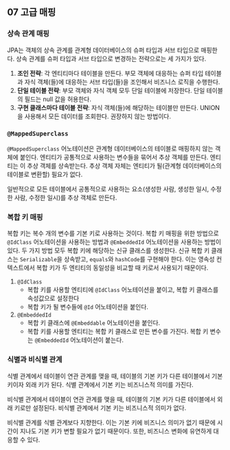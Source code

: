 ## 07 고급 매핑

### 상속 관계 매핑

JPA는 객체의 상속 관계를 관계형 데이터베이스의 슈퍼 타입과 서브 타입으로 매핑한다. 상속 관계를 슈퍼 타입과 서브 타입으로 변경하는 전략으로는 세 가지가 있다.

1. **조인 전략**: 각 엔티티마다 테이블을 만든다. 부모 객체에 대응하는 슈퍼 타입 테이블과 자식 객체(들)에 대응하는 서브 타입(들)을 조인해서 비즈니스 로직을 수행한다. 
2. **단일 테이블 전략**: 부모 객체와 자식 객체 모두 단일 테이블에 저장한다. 단일 테이블의 필드는 null 값을 허용한다.
3. **구현 클래스마다 테이블 전략**: 자식 객체(들)에 해당하는 테이블만 만든다. UNION을 사용해서 모든 데이터를 조회한다. 권장하지 않는 방법이다.

### `@MappedSuperclass`

`@MappedSuperclass` 어노테이션은 관계형 데이터베이스의 테이블로 매핑하지 않는 객체에 붙인다. 엔티티가 공통적으로 사용하는 변수들을 묶어서 추상 객체를 만든다. 엔티티는 이 추상 객체를 상속받는다. 추상 객체 자체는 엔티티가 될(관계형 데이터베이스의 테이블로 변환할) 필요가 없다. 

일반적으로 모든 테이블에서 공통적으로 사용하는 요소(생성한 사람, 생성한 일시, 수정한 사람, 수정한 일시)를 추상 객체로 만든다.

### 복합 키 매핑

복합 키는 복수 개의 변수를 기본 키로 사용하는 것이다. 복합 키 매핑을 위한 방법으로 `@IdClass` 어노테이션을 사용하는 방법과 `@EmbeddedId` 어노테이션을 사용하는 방법이 있다. 두 가지 방법 모두 복합 키에 해당하는 신규 클래스를 생성한다. 신규 복합 키 클래스는 `Serializable`을 상속받고, `equals`와 `hashCode`를 구현해야 한다. 이는 영속성 컨텍스트에서 복합 키가 두 엔티티의 동일성을 비교할 때 키로서 사용되기 때문이다. 

1. `@IdClass`
   - 복합 키를 사용할 엔티티에 `@IdClass` 어노테이션을 붙이고, 복합 키 클래스를 속성값으로 설정한다
   - 복합 키가 될 변수들에 `@Id` 어노테이션을 붙인다. 
2. `@EmbeddedId`
   - 복합 키 클래스에 `@Embeddable` 어노테이션을 붙인다.
   - 복합 키를 사용할 엔티티는 복합 키 클래스로 만든 변수를 가진다. 복합 키 변수는 `@EmbeddedId` 어노테이션이 붙는다. 

### 식별과 비식별 관계

식별 관계에서 테이블이 연관 관계를 맺을 때, 테이블의 기본 키가 다른 테이블에서 기본 키이자 외래 키가 된다. 식별 관계에서 기본 키는 비즈니스적 의미를 가진다.

비식별 관계에서 테이블이 연관 관계를 맺을 때, 테이블의 기본 키가 다른 테이블에서 외래 키로만 설정된다. 비식별 관계에서 기본 키는 비즈니스적 의미가 없다. 

비식별 관계를 식별 관계보다 지향한다. 이는 기본 키에 비즈니스 의미가 없기 때문에 시간이 지나도 기본 키가 변할 필요가 없기 때문이다. 또한, 비즈니스 변화에 유연하게 대응할 수 있다.
